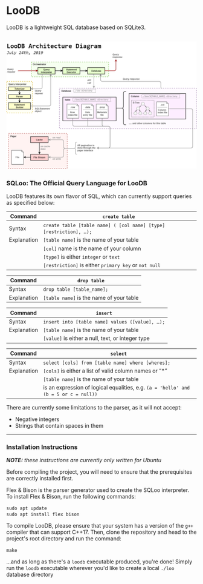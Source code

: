 # LooDB

LooDB is a lightweight SQL database based on SQLite3. 

![Architecture diagram](/assets/loodb_architecture_diagram_small.png "Architecture Diagram")
----


### SQLoo: The Official Query Language for LooDB

LooDB features its own flavor of SQL, which can currently support queries as specified below:

| Command     | **`create table`** |
| ----------- | ------------------ |
| Syntax      | `create table [table name] ( [col name] [type] [restriction], …);` |
| Explanation | `[table name]` is the name of your table |
|             | `[col]` name is the name of your column |
|             | `[type]` is either `integer` or `text` | 
|             | `[restriction]` is either `primary key` or `not null` |

| Command     | **`drop table`** |
| ----------- | ---------------- |
| Syntax      | `drop table [table_name];` |
| Explanation | `[table name]` is the name of your table |

| Command     | **`insert`** |
| ----------- | ------------ |
| Syntax      | `insert into [table name] values ([value], …);` |
| Explanation | `[table name]` is the name of your table |
|             | `[value]` is either a null, text, or integer type |

| Command     | **`select`** |
| ----------- | ------------ |
| Syntax      | `select [cols] from [table name] where [wheres];` |
| Explanation | `[cols]` is either a list of valid column names or “*” |
|             | `[table name]` is the name of your table |
|             | is an expression of logical equalities, e.g. `(a = 'hello' and (b = 5 or c = null))` |

There are currently some limitations to the parser, as it will not accept:
- Negative integers
- Strings that contain spaces in them
----


### Installation Instructions

_**NOTE:** these instructions are currently only written for Ubuntu_

Before compiling the project, you will need to ensure that the prerequisites are correctly installed first.

Flex & Bison is the parser generator used to create the SQLoo interpreter. To install Flex & Bison,
run the following commands:

```
sudo apt update
sudo apt install flex bison
```

To compile LooDB, please ensure that your system has a version of the `g++` compiler that can support C++17.
Then, clone the repository and head to the project's root directory and run the command:
```
make
```
...and as long as there's a `loodb` executable produced, you're done! Simply run the `loodb` executable 
wherever you'd like to create a local `./loo` database directory 